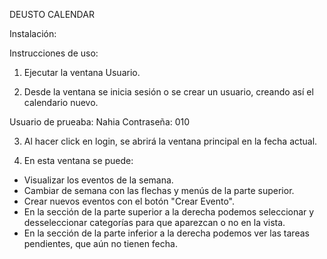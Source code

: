 DEUSTO CALENDAR

Instalación:


Instrucciones de uso:
1. Ejecutar la ventana Usuario.

2. Desde la ventana se inicia sesión o se crear un usuario, creando así el calendario nuevo. 

Usuario de prueaba: Nahia
Contraseña: 010

3. Al hacer click en login, se abrirá la ventana principal en la fecha actual.

4. En esta ventana se puede: 
 - Visualizar los eventos de la semana.
 - Cambiar de semana con las flechas y menús de la parte superior.
 - Crear nuevos eventos con el botón "Crear Evento".
 - En la sección de la parte superior a la derecha podemos seleccionar y desseleccionar categorías para que aparezcan o no en la vista.
 - En la sección de la parte inferior a la derecha podemos ver las tareas pendientes, que aún no tienen fecha.
